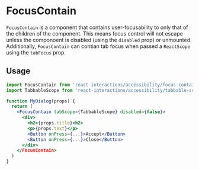 # FocusContain

`FocusContain` is a component that contains user-focusability to only that
of the children of the component. This means focus control will not escape
unless the componoent is disabled (using the `disabled` prop) or unmounted.
Additionally, `FocusContain` can contian tab focus when passed a `ReactScope`
using the `tabFocus` prop.

## Usage

```jsx
import FocusContain from 'react-interactions/accessibility/focus-contain';
import TabbableScope from 'react-interactions/accessibility/tabbable-scope';

function MyDialog(props) {
  return (
    <FocusContain tabScope={TabbableScope} disabled={false}>
      <div>
        <h2>{props.title}<h2>
        <p>{props.text}</p>
        <Button onPress={...}>Accept</Button>
        <Button onPress={...}>Close</Button>
      </div>
    </FocusContain>
  )
}
```


